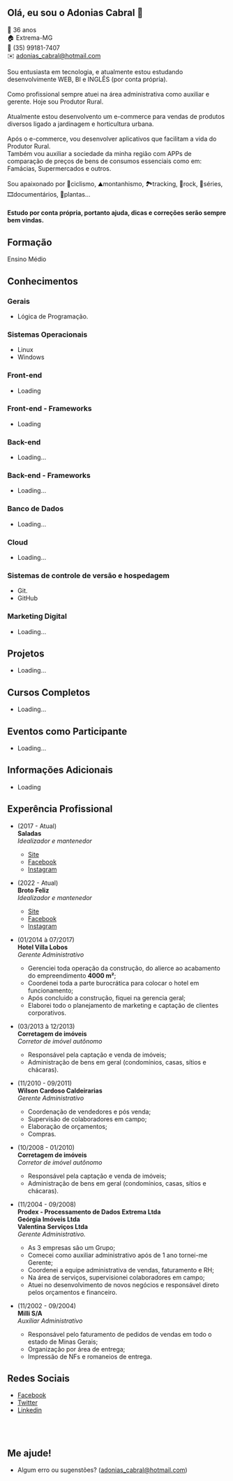 ## Olá, eu sou o Adonias Cabral 👋

:date:     36 anos <br>
:house:    Extrema-MG <br>
:iphone:   (35) 99181-7407 <br>
:envelope: adonias_cabral@hotmail.com

Sou entusiasta em tecnologia, e atualmente estou estudando desenvolvimente WEB, BI e INGLÊS (por conta própria). <br><br> 
Como profissional sempre atuei na área administrativa como auxiliar e gerente. Hoje sou Produtor Rural. <br><br>Atualmente estou desenvolvento um e-commerce para vendas de produtos diversos ligado a jardinagem e horticultura urbana. <br><br>
Após o e-commerce, vou desenvolver aplicativos que facilitam a vida do Produtor Rural. <br>
Também vou auxiliar a sociedade da minha região com APPs de comparação de preços de bens de consumos essenciais como em: Famácias, Supermercados e outros. <br><br>
Sou apaixonado por 🚴ciclismo, ⛰️montanhismo, 🏞️tracking, 🎸rock, 🎥séries, 🎞️documentários, 🌱plantas... 

#### Estudo por conta própria, portanto ajuda, dicas e correções serão sempre bem vindas.

## Formação
Ensino Médio


## Conhecimentos

### Gerais
* Lógica de Programação.

### Sistemas Operacionais
* Linux
* Windows

### Front-end
* Loading

### Front-end - Frameworks
* Loading

### Back-end
* Loading...

### Back-end - Frameworks
* Loading...

### Banco de Dados
* Loading...

### Cloud
* Loading...

### Sistemas de controle de versão e hospedagem
* Git.
* GitHub

### Marketing Digital
* Loading...

## Projetos
* Loading...

## Cursos Completos
* Loading...

## Eventos como Participante
* Loading...

## Informações Adicionais
* Loading

## Experência Profissional
* (2017 -  Atual)<br>
**Saladas** <br>
_Idealizador e mantenedor_
  - [Site](https://www.facebook.com/search/top?q=saladas%20-%20folhas%20org%C3%A2nicas)
  - [Facebook](https://www.facebook.com/search/top?q=saladas%20-%20folhas%20org%C3%A2nicas)
  - [Instagram](https://www.instagram.com/saladas.organicas/)

* (2022 -  Atual)<br>
**Broto Feliz** <br>
_Idealizador e mantenedor_
  - [Site](https://www.facebook.com/search/top?q=saladas%20-%20folhas%20org%C3%A2nicas)
  - [Facebook](https://www.facebook.com/search/top?q=saladas%20-%20folhas%20org%C3%A2nicas)
  - [Instagram](https://www.instagram.com/saladas.organicas/)

* (01/2014 à 07/2017) <br>
**Hotel Villa Lobos** <br>
_Gerente Administrativo_
  * Gerenciei toda operação da construção, do alierce ao acabamento do empreendimento **4000 m²**;
  * Coordenei toda a parte burocrática para colocar o hotel em funcionamento;
  * Após concluido a construção, fiquei na gerencia geral;
  * Elaborei todo o planejamento de marketing e captação de clientes corporativos.

* (03/2013 à 12/2013) <br>
**Corretagem de imóveis** <br>
_Corretor de imóvel autônomo_
  * Responsável pela captação e venda de imóveis;
  * Administração de bens em geral (condomínios, casas, sítios e chácaras).

* (11/2010 - 09/2011) <br>
**Wilson Cardoso Caldeirarias** <br>
_Gerente Administrativo_
  * Coordenação de vendedores e pós venda;
  * Supervisão de colaboradores em campo;
  * Elaboração de orçamentos;
  * Compras.

* (10/2008 - 01/2010) <br>
**Corretagem de imóveis** <br>
_Corretor de imóvel autônomo_
  * Responsável pela captação e venda de imóveis;
  * Administração de bens em geral (condomínios, casas, sítios e chácaras).

* (11/2004 - 09/2008) <br>
**Prodex - Processamento de Dados Extrema Ltda** <br>
**Geórgia Imóveis Ltda**<br>
**Valentina Serviços Ltda** <br>
_Gerente Administrativo._
  * As 3 empresas são um Grupo;
  * Comecei como auxiliar administrativo após de 1 ano tornei-me Gerente;
  * Coordenei a equipe administrativa de vendas, faturamento e RH;
  * Na área de serviços, supervisionei colaboradores em campo;
  * Atuei no desenvolvimento de novos negócios e responsável direto pelos orçamentos e financeiro.

* (11/2002 - 09/2004) <br>
**Milli S/A** <br>
_Auxiliar Administrativo_
  * Responsável pelo faturamento de pedidos de vendas em todo o estado de Minas Gerais;
  * Organização por área de entrega;
  * Impressão de NFs e romaneios de entrega.

## Redes Sociais
*  [Facebook](https://www.facebook.com/david.allysson.9)
*  [Twitter](https://twitter.com/DaviDAllysson)
*  [Linkedin](https://www.linkedin.com/in/david-allysson-527791118/)

<br><br>

## Me ajude!
* Algum erro ou sugenstões? (adonias_cabral@hotmail.com)

